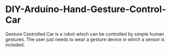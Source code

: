 # DIY-Arduino-Hand-Gesture-Control-Car
Gesture Controlled Car is a robot which can be controlled by simple human gestures. The user just needs to wear a gesture device in which a sensor is included.
